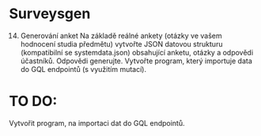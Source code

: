 # Surveysgen

14. Generování anket
Na základě reálné ankety (otázky ve vašem hodnocení studia předmětu) vytvořte JSON datovou strukturu (kompatibilní se systemdata.json) obsahující anketu, otázky a odpovědi účastníků. Odpovědi generujte. Vytvořte program, který importuje data do GQL endpointů (s využitím mutací).


# TO DO:

Vytvořit program, na importaci dat do GQL endpointů.


